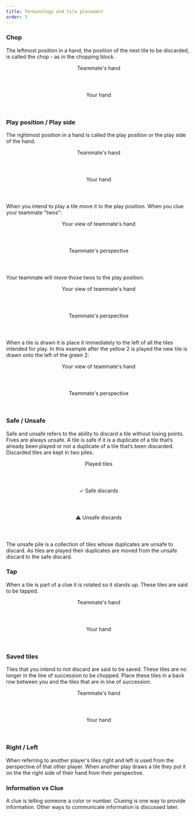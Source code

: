 ```yaml
---
title: Terminology and tile placement
order: 3
---
```


### Chop

The leftmost position in a hand, the position of the next tile to be discarded, is called the chop - as in the chopping block.

<game>
  <hand>
    <header>Teammate's hand</header>
    <tiles>
      <tile color="blue" rank="1"></tile>
      <tile color="red" rank="1"></tile>
      <tile color="yellow" rank="2"></tile>
      <tile color="green" rank="2"></tile>
      <tile color="red" rank="4"><highlighted></highlighted></tile>
    </tiles>
  </hand>
  
  <hand>
    <header>Your hand</header>
    <tiles>
      <tile hidden><highlighted></highlighted></tile>
      <tile hidden></tile>
      <tile hidden></tile>
      <tile hidden></tile>
      <tile hidden></tile>
    </tiles>
  </hand>
</game>

### Play position / Play side

The rightmost position in a hand is called the play position or the play side of the hand.

<game>
  <hand>
    <header>Teammate's hand</header>
    <tiles>
      <tile color="blue" rank="1"><highlighted></highlighted></tile>
      <tile color="red" rank="1"></tile>
      <tile color="yellow" rank="2"></tile>
      <tile color="green" rank="2"></tile>
      <tile color="red" rank="4"></tile>
    </tiles>
  </hand>
  
  <hand>
    <header>Your hand</header>
    <tiles>
      <tile hidden></tile>
      <tile hidden></tile>
      <tile hidden></tile>
      <tile hidden></tile>
      <tile hidden><highlighted></highlighted></tile>
    </tiles>
  </hand>
</game>

When you intend to play a tile move it to the play position. When you clue your teammate "twos":

<game>
  <hand>
    <header>Your view of teammate's hand</header>
    <tiles>
      <tile color="blue" rank="1"></tile>
      <tile color="red" rank="1"></tile>
      <tile color="yellow" rank="2"><highlighted></highlighted></tile>
      <tile color="green" rank="2"><highlighted></highlighted></tile>
      <tile color="red" rank="4"></tile>
    </tiles>
  </hand>

  <hand>
    <header>Teammate's perspective</header>
    <tiles>
      <tile hidden></tile>
      <tile hidden><highlighted></highlighted></tile>
      <tile hidden><highlighted></highlighted></tile>
      <tile hidden></tile>
      <tile hidden></tile>
    </tiles>
  </hand>
</game>

Your teammate will move those twos to the play position:

<game>
  <hand>
    <header>Your view of teammate's hand</header>
    <tiles>
      <tile color="yellow" rank="2" tapped><highlighted></highlighted></tile>
      <tile color="green" rank="2" tapped><highlighted></highlighted></tile>
      <tile color="blue" rank="1"></tile>
      <tile color="red" rank="1"></tile>
      <tile color="red" rank="4"></tile>
    </tiles>
  </hand>

  <hand>
    <header>Teammate's perspective</header>
    <tiles>
      <tile hidden></tile>
      <tile hidden></tile>
      <tile hidden></tile>
      <tile hidden tapped><highlighted></highlighted></tile>
      <tile hidden tapped><highlighted></highlighted></tile>
    </tiles>
  </hand>
</game>

When a tile is drawn it is place it immediately to the left of all the tiles intended for play. In this example after the yellow 2 is played the new tile is drawn onto the left of the green 2:

<game>
  <hand>
    <header>Your view of teammate's hand</header>
    <tiles>
      <tile color="green" rank="2" tapped></tile>
      <tile color="rainbow" rank="3"><highlighted></highlighted></tile>
      <tile color="blue" rank="1"></tile>
      <tile color="red" rank="1"></tile>
      <tile color="red" rank="4"></tile>
    </tiles>
  </hand>

  <hand>
    <header>Teammate's perspective</header>
    <tiles>
      <tile hidden></tile>
      <tile hidden></tile>
      <tile hidden></tile>
      <tile hidden><highlighted></highlighted></tile>
      <tile hidden tapped></tile>
    </tiles>
  </hand>
</game>

### Safe / Unsafe

Safe and unsafe refers to the ability to discard a tile without losing points. Fives are always unsafe. A tile is safe if it is a duplicate of a tile that’s already been played or not a duplicate of a tile that’s been discarded. Discarded tiles are kept in two piles.
 
 <game>
   <pile>
     <header>Played tiles</header>
     <tiles>
       <tile color="yellow" rank="1"></tile>
     </tiles>
     <tiles>
       <tile color="blue" rank="1"></tile>
     </tiles>
     <tiles>
       <tile color="red" rank="1"></tile>
       <tile color="red" rank="2"></tile>
     </tiles>
   </pile>
 
   <pile>
     <header>✓ Safe discards</header>
     <tiles>
       <tile color="yellow" rank="1"></tile>
     </tiles>
     <tiles>
       <tile color="red" rank="2"></tile>
     </tiles>
   </pile>

   <pile>
     <header>⚠ Unsafe discards</header>
     <tiles>
       <tile color="yellow" rank="4"></tile>
     </tiles>
     <tiles>
       <tile color="red" rank="3"></tile>
       <tile color="red" rank="4"></tile>
     </tiles>
   </pile>
 </game>

 
 The unsafe pile is a collection of tiles whose duplicates are unsafe to discard. As tiles are played their duplicates are moved from the unsafe discard to the safe discard.

### Tap

When a tile is part of a clue it is rotated so it stands up. These tiles are said to be tapped.

<game>
  <hand>
    <header>Teammate's hand</header>
    <tiles>
      <tile color="blue" rank="1"></tile>
      <tile color="red" rank="1"></tile>
      <tile color="yellow" rank="2" tapped></tile>
      <tile color="green" rank="2" tapped></tile>
      <tile color="red" rank="4"></tile>
    </tiles>
  </hand>
  
  <hand>
    <header>Your hand</header>
    <tiles>
      <tile hidden></tile>
      <tile hidden tapped></tile>
      <tile hidden></tile>
      <tile hidden></tile>
      <tile hidden></tile>
    </tiles>
  </hand>
</game>

### Saved tiles

Tiles that you intend to not discard are said to be saved. These tiles are no longer in the line of succession to be chopped. Place these tiles in a back row between you and the tiles that are in line of succession.

<game>
  <hand>
    <header>Teammate's hand</header>
    <tiles>
      <tile color="blue" rank="5" tapped><highlighted></highlighted></tile>
    </tiles>
    <tiles>
      <tile color="red" rank="1"></tile>
      <tile color="yellow" rank="2"></tile>
      <tile color="green" rank="2"></tile>
      <tile color="red" rank="4"></tile>
    </tiles>
  </hand>
  
  <hand>
    <header>Your hand</header>
    <tiles>
      <tile hidden></tile>
      <tile hidden></tile>
      <tile hidden></tile>
    </tiles>
    <tiles>
      <tile hidden tapped><highlighted></highlighted></tile>
      <tile hidden tapped><highlighted></highlighted></tile>
    </tiles>
  </hand>
</game>

### Right / Left

When referring to another player's tiles right and left is used from the perspective of that other player. When another play draws a tile they put it on the the right side of their hand from their perspective.
    
### Information vs Clue

A clue is telling someone a color or number. Clueing is one way to provide information. Other ways to communicate information is discussed later.
